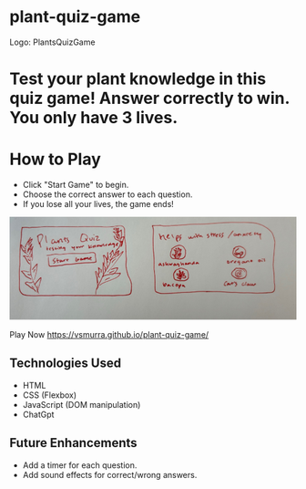 # plant-quiz-game

Logo: PlantsQuizGame

# Test your plant knowledge in this quiz game! Answer correctly to win. You only have 3 lives.

# How to Play
- Click "Start Game" to begin.
- Choose the correct answer to each question.
- If you lose all your lives, the game ends!

![Wireframe](./assets/wireframe.png)

Play Now
https://vsmurra.github.io/plant-quiz-game/

## Technologies Used
- HTML
- CSS (Flexbox)
- JavaScript (DOM manipulation)
- ChatGpt

## Future Enhancements
- Add a timer for each question.
- Add sound effects for correct/wrong answers.
